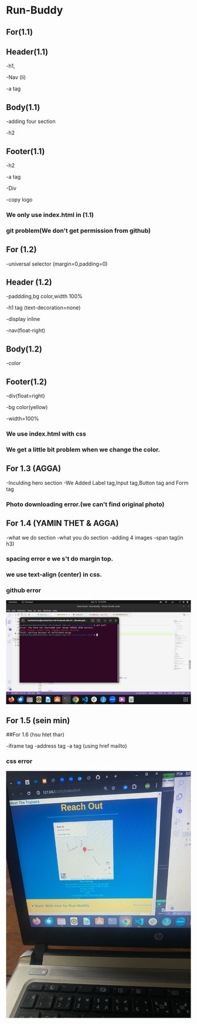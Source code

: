 # Run-Buddy
## For(1.1)

## Header(1.1)
-h1,

-Nav (li)

-a tag

## Body(1.1)
-adding four section 

-h2

## Footer(1.1)
-h2

-a tag

-Div

-copy logo

### We only use index.html in (1.1)
### git problem(We don't get permission from github)
## For (1.2)
-universal selector (margin=0,padding=0)
## Header (1.2)
-paddding,bg color,width 100%

-h1 tag (text-decoration=none)

-display inline

-nav(float-right)

## Body(1.2)
-color

## Footer(1.2)

-div(float=right)

-bg color(yellow)

-width=100%
### We use index.html with css
### We get a little bit problem when we change the color.

## For 1.3 (AGGA)

-Inculding hero section
-We Added Label tag,Input tag,Button tag and 
 Form tag

### Photo downloading error.(we can't find original photo)

## For 1.4 (YAMIN THET & AGGA)

-what we do section
-what you do section
-adding 4 images
-span tag(in h3)
 
### spacing error e we s't do margin top.
### we use text-align (center) in css.
### github error

![The text "Show Resources" appears below an article titled "Building Responsive Layouts".](./assets/images/sserror.png)

## For 1.5 (sein min)

##For 1.6 (hsu htet thar)

-iframe tag
-address tag
-a tag (using href mailto)

### css error 
![The text "Show Resources" appears below an article titled "Building Responsive Layouts".](./assets/images/csserror.jpg)



